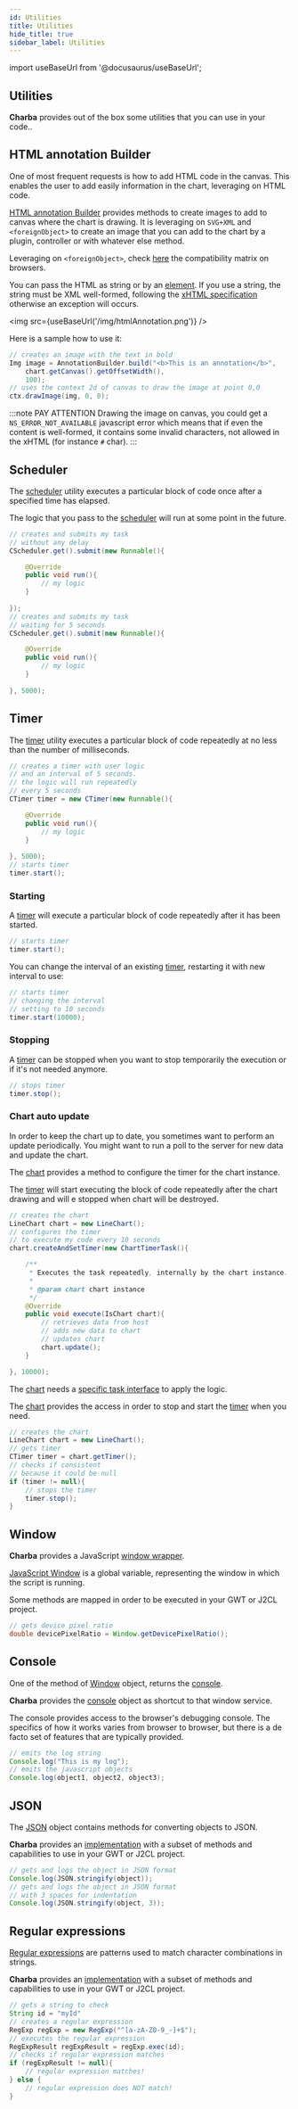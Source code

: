 ```yaml
---
id: Utilities
title: Utilities
hide_title: true
sidebar_label: Utilities
---
```

import useBaseUrl from '@docusaurus/useBaseUrl';

## Utilities

**Charba** provides out of the box some utilities that you can use in your code..

## HTML annotation Builder

One of most frequent requests is how to add HTML code in the canvas. This enables the user to add easily information in the chart, leveraging on HTML code.

[HTML annotation Builder](https://www.pepstock.org/Charba/4.0/org/pepstock/charba/client/utils/AnnotationBuilder.html) provides methods to create images to add to canvas where the chart is drawing. It is leveraging on `SVG+XML` and `<foreignObject>` to create an image that you can add to the chart by a plugin, controller or with whatever else method.

Leveraging on `<foreignObject>`, check [here](https://developer.mozilla.org/en-US/docs/Web/SVG/Element/foreignObject#Browser_compatibility) the compatibility matrix on browsers.

You can pass the HTML as string or by an [element](https://www.pepstock.org/Charba/4.0/org/pepstock/charba/client/dom/BaseHtmlElement.html). If you use a string, the string must be XML well-formed, following the [xHTML specification](http://www.w3.org/1999/xhtml) otherwise an exception will occurs.

<img src={useBaseUrl('/img/htmlAnnotation.png')} />

Here is a sample how to use it:

```java
// creates an image with the text in bold
Img image = AnnotationBuilder.build("<b>This is an annotation</b>", 
	chart.getCanvas().getOffsetWidth(), 
	100);
// uses the context 2d of canvas to draw the image at point 0,0					
ctx.drawImage(img, 0, 0);
```

:::note PAY ATTENTION
Drawing the image on canvas, you could get a `NS_ERROR_NOT_AVAILABLE` javascript error which means that if even the content is well-formed, it contains some invalid characters, not allowed in the xHTML (for instance `#` char).
:::

## Scheduler

The [scheduler](https://www.pepstock.org/Charba/4.0/org/pepstock/charba/client/utils/CScheduler.html) utility executes a particular block of code once after a specified time has elapsed. 

The logic that you pass to the [scheduler](https://www.pepstock.org/Charba/4.0/org/pepstock/charba/client/utils/CScheduler.html) will run at some point in the future. 

```java
// creates and submits my task
// without any delay
CScheduler.get().submit(new Runnable(){

	@Override
	public void run(){
		// my logic
	}
	
});
// creates and submits my task
// waiting for 5 seconds
CScheduler.get().submit(new Runnable(){

	@Override
	public void run(){
		// my logic
	}
	
}, 5000);
```

## Timer

The [timer](https://www.pepstock.org/Charba/4.0/org/pepstock/charba/client/utils/CTimer.html) utility executes a particular block of code repeatedly at no less than the number of milliseconds.

```java
// creates a timer with user logic
// and an interval of 5 seconds.
// the logic will run repeatedly
// every 5 seconds
CTimer timer = new CTimer(new Runnable(){

	@Override
	public void run(){
		// my logic
	}
	
}, 5000);
// starts timer
timer.start();
```

### Starting

A [timer](https://www.pepstock.org/Charba/4.0/org/pepstock/charba/client/utils/CTimer.html) will execute a particular block of code repeatedly after it has been started.

```java
// starts timer
timer.start();
```

You can change the interval of an existing [timer](https://www.pepstock.org/Charba/4.0/org/pepstock/charba/client/utils/CTimer.html), restarting it with new interval to use:

```java
// starts timer
// changing the interval 
// setting to 10 seconds
timer.start(10000);
```

### Stopping

A [timer](https://www.pepstock.org/Charba/4.0/org/pepstock/charba/client/utils/CTimer.html) can be stopped when you want to stop temporarily the execution or if it's not needed anymore.

```java
// stops timer
timer.stop();
```

### Chart auto update

In order to keep the chart up to date, you sometimes want to perform an update periodically. You might want to run a poll to the server for new data and update the chart.

The [chart](https://www.pepstock.org/Charba/4.0/org/pepstock/charba/client/AbstractChart.html) provides a method to configure the timer for the chart instance.

The [timer](https://www.pepstock.org/Charba/4.0/org/pepstock/charba/client/utils/CTimer.html) will start executing the block of code repeatedly after the chart drawing and will e stopped when chart will be destroyed.

```java
// creates the chart
LineChart chart = new LineChart();
// configures the timer
// to execute my code every 10 seconds 
chart.createAndSetTimer(new ChartTimerTask(){

	/**
	 * Executes the task repeatedly, internally by the chart instance. 
	 * 
	 * @param chart chart instance
	 */
	@Override
	public void execute(IsChart chart){
		// retrieves data from host
		// adds new data to chart
		// updates chart
		chart.update();
	}

}, 10000);
```

The [chart](https://www.pepstock.org/Charba/4.0/org/pepstock/charba/client/AbstractChart.html) needs a [specific task interface](https://www.pepstock.org/Charba/4.0/org/pepstock/charba/client/ChartTimerTask.html) to apply the logic.

The [chart](https://www.pepstock.org/Charba/4.0/org/pepstock/charba/client/AbstractChart.html) provides the access in order to stop and start the [timer](https://www.pepstock.org/Charba/4.0/org/pepstock/charba/client/utils/CTimer.html) when you need.

```java
// creates the chart
LineChart chart = new LineChart();
// gets timer
CTimer timer = chart.getTimer();
// checks if consistent
// because it could be null
if (timer != null){
	// stops the timer
	timer.stop();
}
```

## Window

**Charba** provides a JavaScript [window wrapper](https://www.pepstock.org/Charba/4.0/org/pepstock/charba/client/utils/Window.html).

[JavaScript Window](https://developer.mozilla.org/en-US/docs/Web/API/Window) is a global variable, representing the window in which the script is running.

Some methods are mapped in order to be executed in your GWT or J2CL project.

```java
// gets device pixel ratio
double devicePixelRatio = Window.getDevicePixelRatio();
```

## Console

One of the method of [Window](https://developer.mozilla.org/en-US/docs/Web/API/Window) object, returns the [console](https://developer.mozilla.org/en-US/docs/Web/API/console). 

**Charba** provides the [console](https://www.pepstock.org/Charba/4.0/org/pepstock/charba/client/utils/Console.html) object as shortcut to that window service.

The console provides access to the browser's debugging console. The specifics of how it works varies from browser to browser, but there is a de facto set of features that are typically provided.

```java
// emits the log string 
Console.log("This is my log");
// emits the javascript objects
Console.log(object1, object2, object3);
```

## JSON

The [JSON](https://developer.mozilla.org/en-US/docs/Web/JavaScript/Reference/Global_Objects/JSON) object contains methods for converting objects to JSON.

**Charba** provides an [implementation](https://www.pepstock.org/Charba/4.0/org/pepstock/charba/client/utils/JSON.html) with a subset of methods and capabilities to use in your GWT or J2CL project.

```java
// gets and logs the object in JSON format
Console.log(JSON.stringify(object));
// gets and logs the object in JSON format
// with 3 spaces for indentation
Console.log(JSON.stringify(object, 3));
```

## Regular expressions

[Regular expressions](https://developer.mozilla.org/en-US/docs/Web/JavaScript/Reference/Global_Objects/RegExp) are patterns used to match character combinations in strings. 

**Charba** provides an [implementation](https://www.pepstock.org/Charba/4.0/org/pepstock/charba/client/utils/RegExp.html) with a subset of methods and capabilities to use in your GWT or J2CL project.

```java
// gets a string to check
String id = "myId"
// creates a regular expression
RegExp regExp = new RegExp("^[a-zA-Z0-9_-]+$");
// executes the regular expression
RegExpResult regExpResult = regExp.exec(id);
// checks if regular expression matches
if (regExpResult != null){
	// regular expression matches!
} else {
	// regular expression does NOT match!
}
```
